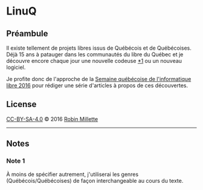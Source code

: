 # LinuQ

## Préambule
Il existe tellement de projets libres issus de Québécois et de Québécoises.
Déjà 15 ans à patauger dans les communautés du libre du Québec et
je découvre encore chaque jour une nouvelle codeuse [*1][] ou un nouveau logiciel.

Je profite donc de l'approche de la
[Semaine québécoise de l'informatique libre 2016][SQIL] pour rédiger
une série d'articles à propos de ces découvertes.

## License
[CC-BY-SA-4.0][] © 2016 [Robin Millette][]

------

## Notes
### Note 1
À moins de spécifier autrement, j'utiliserai les genres (Québécois/Québécoises)
de façon interchangeable au cours du texte.

[*1]: #note-1
[SQIL]: <http://2016.sqil.info/>
[CC-BY-SA-4.0]: cc-by-sa.md
[Robin Millette]: <http://robin.millette.info/>
